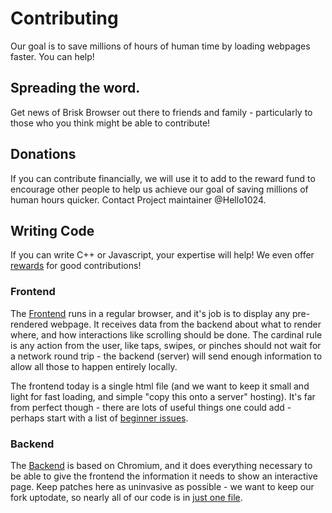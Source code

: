 # Contributing

Our goal is to save millions of hours of human time by loading webpages faster.  You can help!

## Spreading the word.

Get news of Brisk Browser out there to friends and family - particularly to those who you think might be able to contribute!

## Donations

If you can contribute financially, we will use it to add to the reward fund to encourage other people to help us achieve our goal of saving millions of human hours quicker.  Contact Project maintainer @Hello1024.

## Writing Code

If you can write C++ or Javascript, your expertise will help!  We even offer [rewards](rewards.md) for good contributions!

### Frontend

The [Frontend](../static/index.html) runs in a regular browser, and it's job is to display any pre-rendered webpage.  It receives data from the backend about what to render where, and how interactions like scrolling should be done.  The cardinal rule is any action from the user, like taps, swipes, or pinches should not wait for a network round trip - the backend (server) will send enough information to allow all those to happen entirely locally.

The frontend today is a single html file (and we want to keep it small and light for fast loading, and simple "copy this onto a server" hosting).  It's far from perfect though - there are lots of useful things one could add - perhaps start with a list of [beginner issues](https://github.com/BriskBrowser/Frontend/labels/good%20first%20issue).


### Backend

The [Backend](https://github.com/BriskBrowser/chromium) is based on Chromium, and it does everything necessary to be able to give the frontend the information it needs to show an interactive page.   Keep patches here as uninvasive as possible - we want to keep our fork uptodate, so nearly all of our code is in [just one file](https://github.com/BriskBrowser/chromium/blob/22ccfd0dec348ce615a1d0e27aa147d811bdc89c/third_party/blink/renderer/core/inspector/inspector_page_stream_agent.cc).

